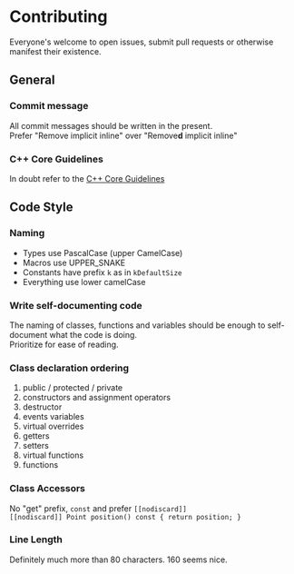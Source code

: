 # Contributing
Everyone's welcome to open issues, submit pull requests or otherwise manifest their existence.

## General
### Commit message
All commit messages should be written in the present.  
Prefer "Remove implicit inline" over "Remove**d** implicit inline"

### C++ Core Guidelines
In doubt refer to the [C++ Core Guidelines](https://isocpp.github.io/CppCoreGuidelines/)

## Code Style

### Naming
- Types use PascalCase (upper CamelCase)
- Macros use UPPER_SNAKE
- Constants have prefix `k` as in `kDefaultSize`
- Everything use lower camelCase

### Write self-documenting code
The naming of classes, functions and variables should be enough to self-document what the code is doing.  
Prioritize for ease of reading.

### Class declaration ordering
1. public / protected / private
2. constructors and assignment operators
3. destructor
4. events variables
5. virtual overrides
6. getters
7. setters
8. virtual functions
9. functions

### Class Accessors
No "get" prefix, `const` and prefer `[[nodiscard]]`  
`[[nodiscard]] Point position() const { return position; }`

### Line Length
Definitely much more than 80 characters. 160 seems nice.
